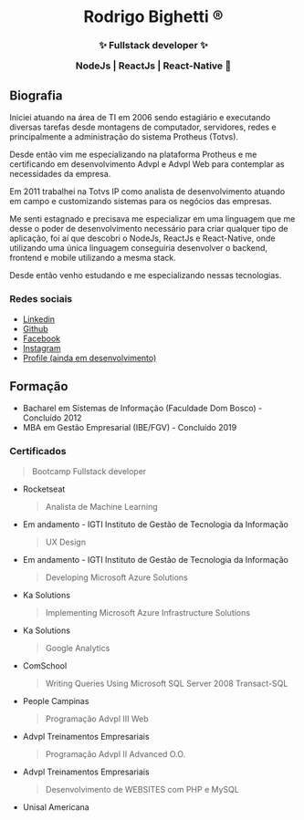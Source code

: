 <h1 align="center">
  <strong> Rodrigo Bighetti ®</strong>    
</h1>

<h3 align="center">
  ✨ Fullstack developer ✨
  <br />
  <p>NodeJs | ReactJs | React-Native 🚀</p>  
</h3>

## Biografia

Iniciei atuando na área de TI em 2006 sendo estagiário e executando diversas tarefas desde montagens de computador, servidores, redes e principalmente a administração do sistema Protheus (Totvs).

Desde então vim me especializando na plataforma Protheus e me certificando em desenvolvimento Advpl e Advpl Web para contemplar as necessidades da empresa.

Em 2011 trabalhei na Totvs IP como analista de desenvolvimento atuando em campo e customizando sistemas para os negócios das empresas.

Me senti estagnado e precisava me especializar em uma linguagem que me desse o poder de desenvolvimento necessário para criar qualquer tipo de aplicação, foi aí que descobri o NodeJs, ReactJs e React-Native, onde utilizando uma única linguagem conseguiria desenvolver o backend, frontend e mobile utilizando a mesma stack.

Desde então venho estudando e me especializando nessas tecnologias.

### Redes sociais

- [Linkedin](https://www.linkedin.com/in/rodrigo-bighetti/)
- [Github](https://github.com/robighetti)
- [Facebook](https://www.facebook.com/rodrigo.bighetti/)
- [Instagram](https://www.instagram.com/robighetti/)
- [Profile (ainda em desenvolvimento)](https://robighetti.com.br)

## Formação

- Bacharel em Sistemas de Informação (Faculdade Dom Bosco) - Concluído 2012
- MBA em Gestão Empresarial (IBE/FGV) - Concluído 2019

### Certificados

> Bootcamp Fullstack developer

- Rocketseat
  > Analista de Machine Learning
- Em andamento - IGTI Instituto de
  Gestão de Tecnologia da Informação
  > UX Design
- Em andamento - IGTI Instituto de
  Gestão de Tecnologia da Informação
  > Developing Microsoft Azure Solutions
- Ka Solutions
  > Implementing Microsoft Azure Infrastructure
  > Solutions
- Ka Solutions
  > Google Analytics
- ComSchool
  > Writing Queries Using Microsoft SQL Server 2008
  > Transact-SQL
- People Campinas
  > Programação Advpl III Web
- Advpl Treinamentos Empresariais
  > Programação Advpl II Advanced O.O.
- Advpl Treinamentos Empresariais
  > Desenvolvimento de WEBSITES com PHP e MySQL
- Unisal Americana
